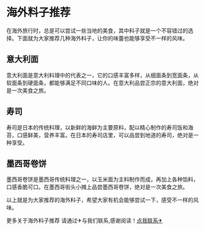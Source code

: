 # 海外料子推荐

在海外旅行时，总是可以尝试一些当地的美食，其中料子就是一个不容错过的选择。下面就为大家推荐几种海外料子，让你的味蕾也能够享受不一样的风味。

## 意大利面

意大利面是意大利料理中的代表之一，它的口感丰富多样，从细面条到宽面条，从软面条到硬面条，都能够满足不同口味的人。在意大利品尝正宗的意大利面，绝对是一次美食之旅。

## 寿司

寿司是日本的传统料理，以新鲜的海鲜为主要原料，配以精心制作的寿司饭和海苔，口感鲜美，营养丰富。在日本的寿司店里，可以品尝到地道的寿司，绝对是一种享受。

## 墨西哥卷饼

墨西哥卷饼是墨西哥传统料理之一，以玉米面为主料制作而成，再加上各种馅料，口感香脆可口。在墨西哥街头小摊上品尝墨西哥卷饼，绝对是一次美食之旅。

以上就是为大家推荐的海外料子，希望大家有机会能够尝试一下，感受不一样的风味。

更多关于海外料子推荐 请通过✈与我们联系,感谢阅读！[点我联系✈](https://in.G208.com)
